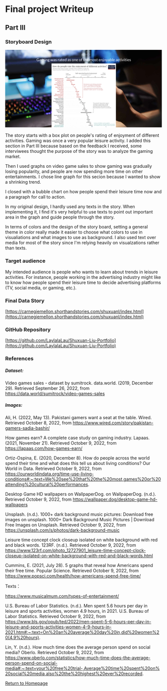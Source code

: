 # Final project Writeup

## Part III

### Storyboard Design

<img src="final_project_1.png" width="1000">

The story starts with a box plot on people's rating of enjoyment of different activities. Gaming was once a very popular leisure activity. I added this section in Part III because based on the feedback I received, some interviwees thought the purpose of the story was to analyze the gaming market. 

Then I used graphs on video game sales to show gaming was gradually losing popularity, and people are now spending more time on other entertainments. I chose line graph for this secion because I wanted to show a shrinking trend. 

I closed with a bubble chart on how people spend their leisure time now and a paragraph for call to action. 

In my original design, I hardly used any texts in the story. When implementing it, I find it's very helpful to use texts to point out important area in the graph and guide people through the story.

In terms of colors and the design of the story board, setting a general theme in color really made it easier to choose what colors to use in visualiations and what images to use as background. I also used text over media for most of the story since I'm relying heavily on visualzations rather than texts.

### Target audience
My intended audience is people who wants to learn about trends in leisure activities. For instance, people working in the advertising industry might like to know how people spend their leisure time to decide advertising platforms (TV, social media, or gaming, etc.).

### Final Data Story
[https://carnegiemellon.shorthandstories.com/shuxuanl/index.html](https://carnegiemellon.shorthandstories.com/shuxuanl/index.html)

### GitHub Repository
[https://github.com/LaylalaLau/Shuxuan-Liu-Portfolio](https://github.com/LaylalaLau/Shuxuan-Liu-Portfolio)

### References

##### Dataset:

Video games sales - dataset by sumitrock. data.world. (2019, December 29). Retrieved September 26, 2022, from https://data.world/sumitrock/video-games-sales 

##### Images:

Ali, H. (2022, May 13). Pakistani gamers want a seat at the table. Wired. Retrieved October 8, 2022, from https://www.wired.com/story/pakistan-gamers-sadia-bashir/

How games earn? A complete case study on gaming industry. Lapaas. (2021, November 21). Retrieved October 9, 2022, from https://lapaas.com/how-games-earn/

Ortiz-Ospina, E. (2020, December 8). How do people across the world spend their time and what does this tell us about living conditions? Our World in Data. Retrieved October 9, 2022, from https://ourworldindata.org/time-use-living-conditions#:~:text=We%20see%20that%20the%20most,games%20or%20attending%20cultural%20performances.

Desktop Game HD wallpapers on WallpaperDog. on WallpaperDog. (n.d.). Retrieved October 9, 2022, from https://wallpaper.dog/desktop-game-hd-wallpapers

Unsplash. (n.d.). 1000+ dark background music pictures: Download free images on unsplash. 1000+ Dark Background Music Pictures | Download Free Images on Unsplash. Retrieved October 9, 2022, from https://unsplash.com/s/photos/dark-background-music

Leisure time concept clock closeup isolated on white background with red and black words. 123RF. (n.d.). Retrieved October 9, 2022, from https://www.123rf.com/photo_12727901_leisure-time-concept-clock-closeup-isolated-on-white-background-with-red-and-black-words.html

Cummins, E. (2021, July 28). 5 graphs that reveal how Americans spend their free time. Popular Science. Retrieved October 9, 2022, from https://www.popsci.com/health/how-americans-spend-free-time/

Texts：

https://www.musicalmum.com/types-of-entertainment/

U.S. Bureau of Labor Statistics. (n.d.). Men spent 5.6 hours per day in leisure and sports activities, women 4.9 hours, in 2021. U.S. Bureau of Labor Statistics. Retrieved October 9, 2022, from https://www.bls.gov/opub/ted/2022/men-spent-5-6-hours-per-day-in-leisure-and-sports-activities-women-4-9-hours-in-2021.htm#:~:text=On%20an%20average%20day%20in,did%20women%20(4.9%20hours).

Lin, Y. (n.d.). How much time does the average person spend on social media? Oberlo. Retrieved October 9, 2022, from https://www.oberlo.com/statistics/how-much-time-does-the-average-person-spend-on-social-media#:~:text=your%20free%20trial-,Average%20time%20spent%20on%20social%20media,also%20the%20highest%20ever%20recorded.

[Return to Homepage](/README.md)
